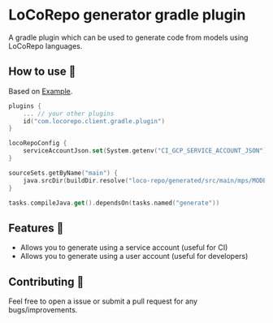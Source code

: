 # LoCoRepo generator gradle plugin

A gradle plugin which can be used to generate code from models using LoCoRepo languages.

## How to use 👣

Based on [Example](example/build.gradle.kts).

```kotlin
plugins {
    ... // your other plugins 
    id("com.locorepo.client.gradle.plugin")
}

locoRepoConfig {
    serviceAccountJson.set(System.getenv("CI_GCP_SERVICE_ACCOUNT_JSON"))
}

sourceSets.getByName("main") {
    java.srcDir(buildDir.resolve("loco-repo/generated/src/main/mps/MODEL_FOLDER_NAME/source_gen"))
}

tasks.compileJava.get().dependsOn(tasks.named("generate"))
```

## Features 🎨

- Allows you to generate using a service account (useful for CI)
- Allows you to generate using a user account (useful for developers)

## Contributing 🤝

Feel free to open a issue or submit a pull request for any bugs/improvements.
